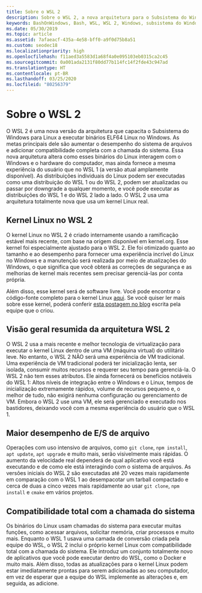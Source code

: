 ```yaml
---
title: Sobre o WSL 2
description: Sobre o WSL 2, a nova arquitetura para o Subsistema do Windows para Linux
keywords: BashOnWindows, Bash, WSL, WSL 2, Windows, subsistema do Windows para Linux, subsistema do Windows, Ubuntu, Debian, Suse, Windows 10, instalar
ms.date: 05/30/2019
ms.topic: article
ms.assetid: 7afaeacf-435a-4e58-bff0-a9f0d75b8a51
ms.custom: seodec18
ms.localizationpriority: high
ms.openlocfilehash: f11aed3a5583d1a68f4a0e095103eb0315ca2c45
ms.sourcegitcommit: 0a001ada2131f80dd77b114fc14f2fde43c947ad
ms.translationtype: HT
ms.contentlocale: pt-BR
ms.lasthandoff: 03/25/2020
ms.locfileid: "80256379"
---
```

# <a name="about-wsl-2"></a>Sobre o WSL 2

O WSL 2 é uma nova versão da arquitetura que capacita o Subsistema do Windows para Linux a executar binários ELF64 Linux no Windows. As metas principais dele são aumentar o desempenho do sistema de arquivos e adicionar compatibilidade completa com a chamada do sistema. Essa nova arquitetura altera como esses binários do Linux interagem com o Windows e o hardware do computador, mas ainda fornece a mesma experiência do usuário que no WSL 1 (a versão atual amplamente disponível). As distribuições individuais do Linux podem ser executadas como uma distribuição do WSL 1 ou do WSL 2, podem ser atualizadas ou passar por downgrade a qualquer momento, e você pode executar as distribuições do WSL 1 e do WSL 2 lado a lado. O WSL 2 usa uma arquitetura totalmente nova que usa um kernel Linux real.

## <a name="linux-kernel-in-wsl-2"></a>Kernel Linux no WSL 2

O kernel Linux no WSL 2 é criado internamente usando a ramificação estável mais recente, com base na origem disponível em kernel.org. Esse kernel foi especialmente ajustado para o WSL 2. Ele foi otimizado quanto ao tamanho e ao desempenho para fornecer uma experiência incrível do Linux no Windows e a manutenção será realizada por meio de atualizações do Windows, o que significa que você obterá as correções de segurança e as melhorias de kernel mais recentes sem precisar gerenciá-las por conta própria.

Além disso, esse kernel será de software livre. Você pode encontrar o código-fonte completo para o kernel Linux [aqui](https://github.com/microsoft/WSL2-Linux-Kernel). Se você quiser ler mais sobre esse kernel, poderá conferir [esta postagem no blog](https://devblogs.microsoft.com/commandline/shipping-a-linux-kernel-with-windows/) escrita pela equipe que o criou.

## <a name="brief-overview-of-the-wsl-2-architecture"></a>Visão geral resumida da arquitetura WSL 2

O WSL 2 usa a mais recente e melhor tecnologia de virtualização para executar o kernel Linux dentro de uma VM (máquina virtual) do utilitário leve. No entanto, o WSL 2 NÃO será uma experiência de VM tradicional. Uma experiência de VM tradicional poderá ter inicialização lenta, ser isolada, consumir muitos recursos e requerer seu tempo para gerenciá-la. O WSL 2 não tem esses atributos. Ele ainda fornecerá os benefícios notáveis do WSL 1: Altos níveis de integração entre o Windows e o Linux, tempos de inicialização extremamente rápidos, volume de recursos pequeno e, o melhor de tudo, não exigirá nenhuma configuração ou gerenciamento de VM. Embora o WSL 2 use uma VM, ele será gerenciado e executado nos bastidores, deixando você com a mesma experiência do usuário que o WSL 1.

## <a name="increased-file-io-performance"></a>Maior desempenho de E/S de arquivo

Operações com uso intensivo de arquivos, como `git clone`, `npm install`, `apt update`, `apt upgrade` e muito mais, serão visivelmente mais rápidas. O aumento da velocidade real dependerá de qual aplicativo você está executando e de como ele está interagindo com o sistema de arquivos. As versões iniciais do WSL 2 são executadas até 20 vezes mais rapidamente em comparação com o WSL 1 ao desempacotar um tarball compactado e cerca de duas a cinco vezes mais rapidamente ao usar `git clone`, `npm install` e `cmake` em vários projetos.

## <a name="full-system-call-compatibility"></a>Compatibilidade total com a chamada do sistema

Os binários do Linux usam chamadas do sistema para executar muitas funções, como acessar arquivos, solicitar memória, criar processos e muito mais. Enquanto o WSL 1 usava uma camada de conversão criada pela equipe do WSL, o WSL 2 inclui o próprio kernel Linux com compatibilidade total com a chamada do sistema. Ele introduz um conjunto totalmente novo de aplicativos que você pode executar dentro do WSL, como o Docker e muito mais. Além disso, todas as atualizações para o kernel Linux podem estar imediatamente prontas para serem adicionadas ao seu computador, em vez de esperar que a equipe do WSL implemente as alterações e, em seguida, as adicione.